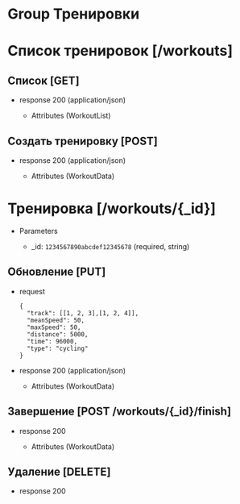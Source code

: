 # Group Тренировки

# Список тренировок [/workouts]

## Список [GET]

  + response 200 (application/json)

    + Attributes (WorkoutList)

## Создать тренировку [POST]

  + response 200 (application/json)

    + Attributes (WorkoutData)

# Тренировка [/workouts/{_id}]

+ Parameters

  + _id: `1234567890abcdef12345678` (required, string)

## Обновление [PUT]

  + request

        {
          "track": [[1, 2, 3],[1, 2, 4]],
          "meanSpeed": 50,
          "maxSpeed": 50,
          "distance": 5000,
          "time": 96000,
          "type": "cycling"
        }

  + response 200 (application/json)

    + Attributes (WorkoutData)

## Завершение [POST /workouts/{_id}/finish]

  + response 200

    + Attributes (WorkoutData)

## Удаление [DELETE]

  + response 200
